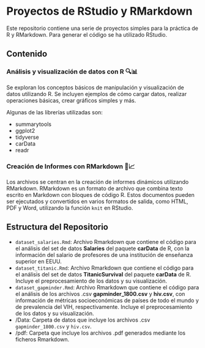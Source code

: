 # Proyectos de RStudio y RMarkdown
 
Este repositorio contiene una serie de proyectos simples para la práctica de R y RMarkdown. Para generar el código se ha utilizado RStudio.

## Contenido

### Análisis y visualización de datos con R 🔍📊

Se exploran los conceptos básicos de manipulación y visualización de datos utilizando R. Se incluyen ejemplos de cómo cargar datos, realizar operaciones básicas, crear gráficos simples y más.

Algunas de las librerías utilizadas son:
- summarytools
- ggplot2
- tidyverse
- carData
- readr

### Creación de Informes con RMarkdown 📝📈

Los archivos se centran en la creación de informes dinámicos utilizando RMarkdown. RMarkdown es un formato de archivo que combina texto escrito en Markdown con bloques de código R. Estos documentos pueden ser ejecutados y convertidos en varios formatos de salida, como HTML, PDF y Word, utilizando la función ``knit`` en RStudio.

## Estructura del Repositorio 

- ``dataset_salaries.Rmd``: Archivo Rmarkdown que contiene el código para el análisis del set de datos **Salaries** del paquete **carData** de R, con la información del salario de profesores de una institución de enseñanza superior en EEUU. 
- ``dataset_titanic.Rmd``: Archivo Rmarkdown que contiene el código para el análisis del set de datos **TitanicSurvival** del paquete **carData** de R. Incluye el preprocesamiento de los datos y su visualización.
- ``dataset_gapminder.Rmd``: Archivo Rmarkdown que contiene el código para el análisis de los archivos .csv **gapminder_1800.csv** y **hiv.csv**, con información de métricas socioeconómicas de países de todo el mundo y de prevalencia del VIH, respectivamente. Incluye el preprocesamiento de los datos y su visualización.
- /Data: Carpeta de datos que incluye los archivos .csv ``gapminder_1800.csv`` y ``hiv.csv``.
- /pdf: Carpeta que incluye los archivos .pdf generados mediante los ficheros Rmarkdown.
